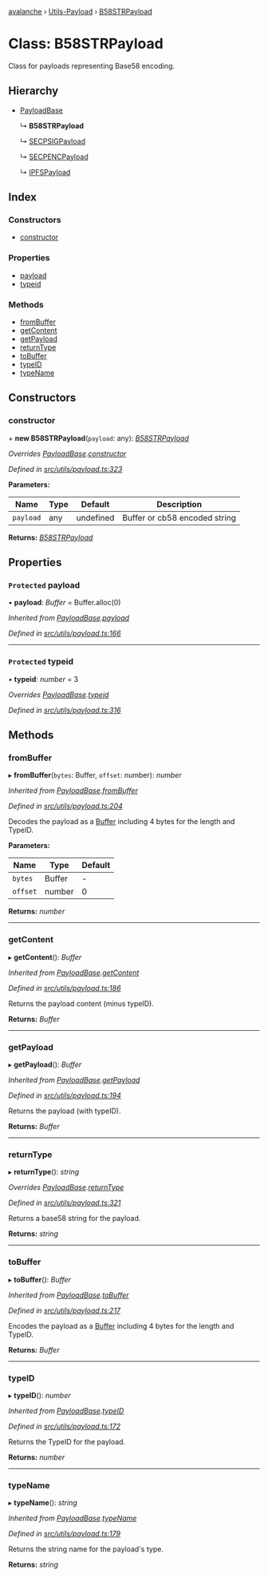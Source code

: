 [avalanche](../README.md) › [Utils-Payload](../modules/utils_payload.md) › [B58STRPayload](utils_payload.b58strpayload.md)

# Class: B58STRPayload

Class for payloads representing Base58 encoding.

## Hierarchy

* [PayloadBase](utils_payload.payloadbase.md)

  ↳ **B58STRPayload**

  ↳ [SECPSIGPayload](utils_payload.secpsigpayload.md)

  ↳ [SECPENCPayload](utils_payload.secpencpayload.md)

  ↳ [IPFSPayload](utils_payload.ipfspayload.md)

## Index

### Constructors

* [constructor](utils_payload.b58strpayload.md#constructor)

### Properties

* [payload](utils_payload.b58strpayload.md#protected-payload)
* [typeid](utils_payload.b58strpayload.md#protected-typeid)

### Methods

* [fromBuffer](utils_payload.b58strpayload.md#frombuffer)
* [getContent](utils_payload.b58strpayload.md#getcontent)
* [getPayload](utils_payload.b58strpayload.md#getpayload)
* [returnType](utils_payload.b58strpayload.md#returntype)
* [toBuffer](utils_payload.b58strpayload.md#tobuffer)
* [typeID](utils_payload.b58strpayload.md#typeid)
* [typeName](utils_payload.b58strpayload.md#typename)

## Constructors

###  constructor

\+ **new B58STRPayload**(`payload`: any): *[B58STRPayload](utils_payload.b58strpayload.md)*

*Overrides [PayloadBase](utils_payload.payloadbase.md).[constructor](utils_payload.payloadbase.md#constructor)*

*Defined in [src/utils/payload.ts:323](https://github.com/ava-labs/avalanchejs/blob/2850ce5/src/utils/payload.ts#L323)*

**Parameters:**

Name | Type | Default | Description |
------ | ------ | ------ | ------ |
`payload` | any | undefined | Buffer or cb58 encoded string  |

**Returns:** *[B58STRPayload](utils_payload.b58strpayload.md)*

## Properties

### `Protected` payload

• **payload**: *Buffer* = Buffer.alloc(0)

*Inherited from [PayloadBase](utils_payload.payloadbase.md).[payload](utils_payload.payloadbase.md#protected-payload)*

*Defined in [src/utils/payload.ts:166](https://github.com/ava-labs/avalanchejs/blob/2850ce5/src/utils/payload.ts#L166)*

___

### `Protected` typeid

• **typeid**: *number* = 3

*Overrides [PayloadBase](utils_payload.payloadbase.md).[typeid](utils_payload.payloadbase.md#protected-typeid)*

*Defined in [src/utils/payload.ts:316](https://github.com/ava-labs/avalanchejs/blob/2850ce5/src/utils/payload.ts#L316)*

## Methods

###  fromBuffer

▸ **fromBuffer**(`bytes`: Buffer, `offset`: number): *number*

*Inherited from [PayloadBase](utils_payload.payloadbase.md).[fromBuffer](utils_payload.payloadbase.md#frombuffer)*

*Defined in [src/utils/payload.ts:204](https://github.com/ava-labs/avalanchejs/blob/2850ce5/src/utils/payload.ts#L204)*

Decodes the payload as a [Buffer](https://github.com/feross/buffer) including 4 bytes for the length and TypeID.

**Parameters:**

Name | Type | Default |
------ | ------ | ------ |
`bytes` | Buffer | - |
`offset` | number | 0 |

**Returns:** *number*

___

###  getContent

▸ **getContent**(): *Buffer*

*Inherited from [PayloadBase](utils_payload.payloadbase.md).[getContent](utils_payload.payloadbase.md#getcontent)*

*Defined in [src/utils/payload.ts:186](https://github.com/ava-labs/avalanchejs/blob/2850ce5/src/utils/payload.ts#L186)*

Returns the payload content (minus typeID).

**Returns:** *Buffer*

___

###  getPayload

▸ **getPayload**(): *Buffer*

*Inherited from [PayloadBase](utils_payload.payloadbase.md).[getPayload](utils_payload.payloadbase.md#getpayload)*

*Defined in [src/utils/payload.ts:194](https://github.com/ava-labs/avalanchejs/blob/2850ce5/src/utils/payload.ts#L194)*

Returns the payload (with typeID).

**Returns:** *Buffer*

___

###  returnType

▸ **returnType**(): *string*

*Overrides [PayloadBase](utils_payload.payloadbase.md).[returnType](utils_payload.payloadbase.md#abstract-returntype)*

*Defined in [src/utils/payload.ts:321](https://github.com/ava-labs/avalanchejs/blob/2850ce5/src/utils/payload.ts#L321)*

Returns a base58 string for the payload.

**Returns:** *string*

___

###  toBuffer

▸ **toBuffer**(): *Buffer*

*Inherited from [PayloadBase](utils_payload.payloadbase.md).[toBuffer](utils_payload.payloadbase.md#tobuffer)*

*Defined in [src/utils/payload.ts:217](https://github.com/ava-labs/avalanchejs/blob/2850ce5/src/utils/payload.ts#L217)*

Encodes the payload as a [Buffer](https://github.com/feross/buffer) including 4 bytes for the length and TypeID.

**Returns:** *Buffer*

___

###  typeID

▸ **typeID**(): *number*

*Inherited from [PayloadBase](utils_payload.payloadbase.md).[typeID](utils_payload.payloadbase.md#typeid)*

*Defined in [src/utils/payload.ts:172](https://github.com/ava-labs/avalanchejs/blob/2850ce5/src/utils/payload.ts#L172)*

Returns the TypeID for the payload.

**Returns:** *number*

___

###  typeName

▸ **typeName**(): *string*

*Inherited from [PayloadBase](utils_payload.payloadbase.md).[typeName](utils_payload.payloadbase.md#typename)*

*Defined in [src/utils/payload.ts:179](https://github.com/ava-labs/avalanchejs/blob/2850ce5/src/utils/payload.ts#L179)*

Returns the string name for the payload's type.

**Returns:** *string*
